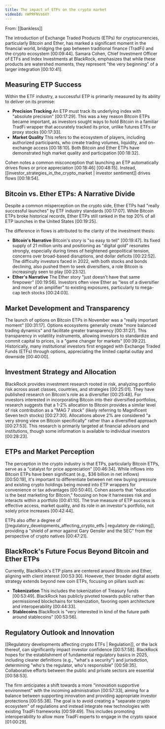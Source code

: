 ```yaml
---
title: The impact of ETFs on the crypto market
videoId: nWPRFNVs6XY
---
```


From: [[bankless]] <br/> 

The introduction of Exchange Traded Products (ETPs) for cryptocurrencies, particularly Bitcoin and Ether, has marked a significant moment in the financial world, bridging the gap between traditional finance (TradFi) and the crypto ecosystem <a class="yt-timestamp" data-t="00:09:44">[00:09:44]</a>. Samara Cohen, Chief Investment Officer of ETFs and Index Investments at BlackRock, emphasizes that while these products are watershed moments, they represent "the very beginning" of a larger integration <a class="yt-timestamp" data-t="00:10:41">[00:10:41]</a>.

## Measuring ETP Success

Within the ETF industry, a successful ETP is primarily measured by its ability to deliver on its promise:
*   **Precision Tracking** An ETP must track its underlying index with "absolute precision" <a class="yt-timestamp" data-t="00:17:29">[00:17:29]</a>. This was a key reason Bitcoin ETPs became important, as investors sought ways to hold Bitcoin in a familiar TradFi wrapper that accurately tracked its price, unlike futures ETFs or proxy stocks <a class="yt-timestamp" data-t="00:17:33">[00:17:33]</a>.
*   **Market Quality** This refers to the ecosystem of players, including authorized participants, who create trading volumes, liquidity, and on-exchange access <a class="yt-timestamp" data-t="00:18:10">[00:18:10]</a>. Both Bitcoin and Ether ETPs have demonstrated high market quality and participation <a class="yt-timestamp" data-t="00:18:32">[00:18:32]</a>.

Cohen notes a common misconception that launching an ETP automatically drives flows or price appreciation <a class="yt-timestamp" data-t="00:18:46">[00:18:46]</a> <a class="yt-timestamp" data-t="00:48:15">[00:48:15]</a>. Instead, [[investor_strategies_in_the_crypto_market | investor sentiment]] drives flows <a class="yt-timestamp" data-t="00:18:54">[00:18:54]</a>.

## Bitcoin vs. Ether ETPs: A Narrative Divide

Despite a common misperception on the crypto side, Ether ETPs had "really successful launches" by ETF industry standards <a class="yt-timestamp" data-t="00:17:07">[00:17:07]</a>. While Bitcoin ETPs broke historical records, Ether ETPs still ranked in the top 20% of all ETP launches in the United States <a class="yt-timestamp" data-t="00:19:25">[00:19:25]</a>.

The difference in flows is attributed to the clarity of the investment thesis:
*   **Bitcoin's Narrative** Bitcoin's story is "so easy to tell" <a class="yt-timestamp" data-t="00:19:47">[00:19:47]</a>. Its fixed supply of 21 million units and positioning as "digital gold" resonates strongly, especially during times of heightened geopolitical tension, concerns over broad-based disruptions, and dollar deficits <a class="yt-timestamp" data-t="00:22:52">[00:22:52]</a>. The difficulty investors faced in 2022, with both stocks and bonds declining, also pushed them to seek diversifiers, a role Bitcoin is increasingly seen to play <a class="yt-timestamp" data-t="00:23:12">[00:23:12]</a>.
*   **Ether's Narrative** The Ether story "just doesn't have that same firepower" <a class="yt-timestamp" data-t="00:19:56">[00:19:56]</a>. Investors often view Ether as "less of a diversifier and more of an amplifier" to existing exposures, particularly to mega-cap tech stocks <a class="yt-timestamp" data-t="00:24:03">[00:24:03]</a>.

## Market Development and Transparency

The launch of options on Bitcoin ETPs in November was a "really important moment" <a class="yt-timestamp" data-t="00:31:17">[00:31:17]</a>. Options ecosystems generally create "more balanced trading dynamics" and facilitate greater transparency <a class="yt-timestamp" data-t="00:31:27">[00:31:27]</a>. This transparency in volatility instruments, allowing investors to standardize and commit capital to prices, is a "game changer for markets" <a class="yt-timestamp" data-t="00:39:22">[00:39:22]</a>. Historically, many institutional investors first engaged with Exchange Traded Funds (ETFs) through options, appreciating the limited capital outlay and downside <a class="yt-timestamp" data-t="00:40:00">[00:40:00]</a>.

## Investment Strategy and Allocation

BlackRock provides investment research rooted in risk, analyzing portfolio risk across asset classes, countries, and strategies <a class="yt-timestamp" data-t="00:25:01">[00:25:01]</a>. They have published research on Bitcoin's role as a diversifier <a class="yt-timestamp" data-t="00:25:48">[00:25:48]</a>. For investors interested in incorporating Bitcoin into their diversified portfolios, research suggests that a 1-2% allocation to Bitcoin provides a similar level of risk contribution as a "MAG 7 stock" (likely referring to Magnificent Seven tech stocks) <a class="yt-timestamp" data-t="00:27:30">[00:27:30]</a>. Allocations above 2% are considered "a very strong view on Bitcoin specifically" rather than a diversified approach <a class="yt-timestamp" data-t="00:27:53">[00:27:53]</a>. This research is primarily targeted at financial advisors and institutions, though some information is available to individual investors <a class="yt-timestamp" data-t="00:28:23">[00:28:23]</a>.

## ETPs and Market Perception

The perception in the crypto industry is that ETPs, particularly Bitcoin ETPs, serve as a "catalyst for price appreciation" <a class="yt-timestamp" data-t="00:46:34">[00:46:34]</a>. While inflows into Bitcoin ETPs have been significant (e.g., $36 billion in net inflows) <a class="yt-timestamp" data-t="00:50:19">[00:50:19]</a>, it's important to differentiate between net new buying pressure and existing crypto holdings being moved into ETP wrappers for convenience or tax advantages <a class="yt-timestamp" data-t="00:50:40">[00:50:40]</a>. Cohen asserts that "education is the best marketing for Bitcoin," focusing on how it harnesses risk and interacts within a portfolio <a class="yt-timestamp" data-t="00:41:10">[00:41:10]</a>. The true measure of ETP success is effective access, market quality, and its role in an investor's portfolio, not solely price increases <a class="yt-timestamp" data-t="00:42:44">[00:42:44]</a>.

ETPs also offer a degree of [[regulatory_developments_affecting_crypto_etfs | regulatory de-risking]], providing a "shield of armor against Gary Gensler and the SEC" from the perspective of crypto natives <a class="yt-timestamp" data-t="00:47:21">[00:47:21]</a>.

## BlackRock's Future Focus Beyond Bitcoin and Ether ETPs

Currently, BlackRock's ETP plans are centered around Bitcoin and Ether, aligning with client interest <a class="yt-timestamp" data-t="00:53:30">[00:53:30]</a>. However, their broader digital assets strategy extends beyond new coin ETPs, focusing on pillars such as:
*   **Tokenization** This includes the tokenization of Treasury funds <a class="yt-timestamp" data-t="00:53:49">[00:53:49]</a>. BlackRock has publicly pivoted towards public rather than permissioned blockchains for tokenization, favoring open architecture and interoperability <a class="yt-timestamp" data-t="00:44:33">[00:44:33]</a>.
*   **Stablecoins** BlackRock is "very interested in kind of the future path around stablecoins" <a class="yt-timestamp" data-t="00:53:56">[00:53:56]</a>.

## Regulatory Outlook and Innovation

[[Regulatory developments affecting crypto ETFs | Regulation]], or the lack thereof, can significantly impact investor confidence <a class="yt-timestamp" data-t="00:57:58">[00:57:58]</a>. BlackRock hopes for the establishment of fundamental regulatory basics in 2025, including clearer definitions (e.g., "what's a security") and jurisdiction, determining "who's the regulator, who's responsible" <a class="yt-timestamp" data-t="00:58:35">[00:58:35]</a>. Collaborative efforts between the public and private sectors are essential <a class="yt-timestamp" data-t="00:58:53">[00:58:53]</a>.

The firm anticipates a shift towards a more "innovation supportive environment" with the incoming administration <a class="yt-timestamp" data-t="00:57:33">[00:57:33]</a>, aiming for a balance between supporting innovation and providing appropriate investor protections <a class="yt-timestamp" data-t="00:55:38">[00:55:38]</a>. The goal is to avoid creating a "separate crypto ecosystem" of regulations and instead integrate new technologies with existing TradFi frameworks <a class="yt-timestamp" data-t="00:59:49">[00:59:49]</a>. This includes promoting interoperability to allow more TradFi experts to engage in the crypto space <a class="yt-timestamp" data-t="01:00:29">[01:00:29]</a>.